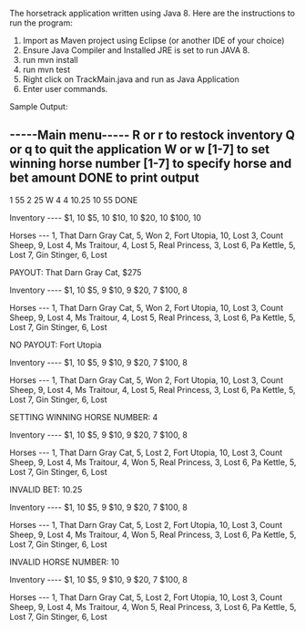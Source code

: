 The horsetrack application written using Java 8. Here are the instructions to run the program:

1. Import as Maven project using Eclipse (or another IDE of your choice)
2. Ensure Java Compiler and Installed JRE is set to run JAVA 8.
3. run mvn install
4. run mvn test 
5. Right click on TrackMain.java  and run as Java Application
6. Enter user commands.


Sample Output:

-----Main menu----- 
	R or r to restock inventory
	Q or q to quit the application
	W or w [1-7] to set winning horse number
	[1-7] <amount> to specify horse and bet amount
	DONE to print output
---------------
1 55
2 25
W 4
4 10.25
10 55
DONE

Inventory ----
$1, 10
$5, 10
$10, 10
$20, 10
$100, 10

Horses ---
1, That Darn Gray Cat, 5, Won
2, Fort Utopia, 10, Lost
3, Count Sheep, 9, Lost
4, Ms Traitour, 4, Lost
5, Real Princess, 3, Lost
6, Pa Kettle, 5, Lost
7, Gin Stinger, 6, Lost


PAYOUT: That Darn Gray Cat, $275

Inventory ----
$1, 10
$5, 9
$10, 9
$20, 7
$100, 8

Horses ---
1, That Darn Gray Cat, 5, Won
2, Fort Utopia, 10, Lost
3, Count Sheep, 9, Lost
4, Ms Traitour, 4, Lost
5, Real Princess, 3, Lost
6, Pa Kettle, 5, Lost
7, Gin Stinger, 6, Lost


NO PAYOUT: Fort Utopia

Inventory ----
$1, 10
$5, 9
$10, 9
$20, 7
$100, 8

Horses ---
1, That Darn Gray Cat, 5, Won
2, Fort Utopia, 10, Lost
3, Count Sheep, 9, Lost
4, Ms Traitour, 4, Lost
5, Real Princess, 3, Lost
6, Pa Kettle, 5, Lost
7, Gin Stinger, 6, Lost


SETTING WINNING HORSE NUMBER: 4

Inventory ----
$1, 10
$5, 9
$10, 9
$20, 7
$100, 8

Horses ---
1, That Darn Gray Cat, 5, Lost
2, Fort Utopia, 10, Lost
3, Count Sheep, 9, Lost
4, Ms Traitour, 4, Won
5, Real Princess, 3, Lost
6, Pa Kettle, 5, Lost
7, Gin Stinger, 6, Lost


INVALID BET: 10.25

Inventory ----
$1, 10
$5, 9
$10, 9
$20, 7
$100, 8

Horses ---
1, That Darn Gray Cat, 5, Lost
2, Fort Utopia, 10, Lost
3, Count Sheep, 9, Lost
4, Ms Traitour, 4, Won
5, Real Princess, 3, Lost
6, Pa Kettle, 5, Lost
7, Gin Stinger, 6, Lost


INVALID HORSE NUMBER: 10

Inventory ----
$1, 10
$5, 9
$10, 9
$20, 7
$100, 8

Horses ---
1, That Darn Gray Cat, 5, Lost
2, Fort Utopia, 10, Lost
3, Count Sheep, 9, Lost
4, Ms Traitour, 4, Won
5, Real Princess, 3, Lost
6, Pa Kettle, 5, Lost
7, Gin Stinger, 6, Lost


